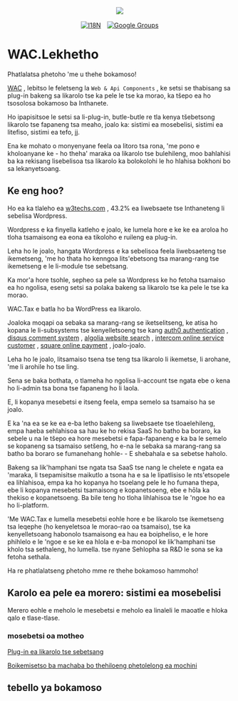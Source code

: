 <p align="center"><a href="https://wac.tax"><img src="https://cdn.jsdelivr.net/gh/wactax/img/logo.svg"/></a></p><p align="center"><a href="https://github.com/wactax/wac.tax/blob/main/doc/README.md#readme"><img alt="I18N" src="https://cdn.jsdelivr.net/gh/wactax/img/t.svg"/></a>　<a href="https://groups.google.com/u/2/g/wactax"><img alt="Google Groups" src="https://cdn.jsdelivr.net/gh/wactax/img/g-groups.svg"/></a></p>

# WAC.Lekhetho

Phatlalatsa phetoho 'me u thehe bokamoso!

[WAC](https://wac.tax) , lebitso le feletseng la `Web & Api Components` , ke setsi se thabisang sa plug-in bakeng sa likarolo tse ka pele le tse ka morao, ka tšepo ea ho tsosolosa bokamoso ba Inthanete.

Ho ipapisitsoe le setsi sa li-plug-in, butle-butle re tla kenya tšebetsong likarolo tse fapaneng tsa meaho, joalo ka: sistimi ea mosebelisi, sistimi ea litefiso, sistimi ea tefo, jj.

Ena ke mohato o monyenyane feela oa litoro tsa rona, 'me pono e kholoanyane ke - ho theha' maraka oa likarolo tse bulehileng, moo bahlahisi ba ka rekisang lisebelisoa tsa likarolo ka bolokolohi le ho hlahisa bokhoni bo sa lekanyetsoang.

## Ke eng hoo?

Ho ea ka tlaleho ea [w3techs.com](https://w3techs.com/technologies/details/cm-wordpress) , 43.2% ea liwebsaete tse Inthaneteng li sebelisa Wordpress.

Wordpress e ka finyella katleho e joalo, ke lumela hore e ke ke ea aroloa ho tloha tsamaisong ea eona ea tikoloho e ruileng ea plug-in.

Leha ho le joalo, hangata Wordpress e ka sebelisoa feela liwebsaeteng tse ikemetseng, 'me ho thata ho kenngoa lits'ebetsong tsa marang-rang tse ikemetseng e le li-module tse sebetsang.

Ka mor'a hore tsohle, sepheo sa pele sa Wordpress ke ho fetoha tsamaiso ea ho ngolisa, eseng setsi sa polaka bakeng sa likarolo tse ka pele le tse ka morao.

WAC.Tax e batla ho ba WordPress ea likarolo.

Joaloka moqapi oa sebaka sa marang-rang se iketselitseng, ke atisa ho kopana le li-subsystems tse kenyelletsoeng tse kang [auth0 authentication](https://auth0.com) , [disqus comment system](https://disqus.com) , [algolia website search](https://www.algolia.com) , [intercom online service customer](https://www.intercom.com) , [square online payment](https://developer.squareup.com/docs/web-payments/overview) , joalo-joalo.

Leha ho le joalo, litsamaiso tsena tse teng tsa likarolo li ikemetse, li arohane, 'me li arohile ho tse ling.

Sena se baka bothata, o tlameha ho ngolisa li-account tse ngata ebe o kena ho li-admin tsa bona tse fapaneng ho li laola.

E, li kopanya mesebetsi e itseng feela, empa semelo sa tsamaiso ha se joalo.

E ka 'na ea se ke ea e-ba letho bakeng sa liwebsaete tse tloaelehileng, empa haeba sehlahisoa sa hau ke ho rekisa SaaS ho batho ba boraro, ka sebele u na le tšepo ea hore mesebetsi e fapa-fapaneng e ka ba le semelo se kopaneng sa tsamaiso setšeng, ho e-na le sebaka sa marang-rang sa batho ba boraro se fumanehang hohle- - E shebahala e sa sebetse haholo.

Bakeng sa lik'hamphani tse ngata tsa SaaS tse nang le chelete e ngata ea 'maraka, li tsepamisitse maikutlo a tsona ha e sa le lipatlisiso le nts'etsopele ea lihlahisoa, empa ka ho kopanya ho tsoelang pele le ho fumana thepa, ebe li kopanya mesebetsi tsamaisong e kopanetsoeng, ebe e hōla ka thekiso e kopanetsoeng. Ba bile teng ho tloha lihlahisoa tse le 'ngoe ho ea ho li-platform.

'Me WAC.Tax e lumella mesebetsi eohle hore e be likarolo tse ikemetseng tsa leqephe (ho kenyeletsoa le morao-rao oa tsamaiso), tse ka kenyelletsoang habonolo tsamaisong ea hau ea boipheliso, e le hore phihlelo e le 'ngoe e se ke ea hlola e e-ba monopol ke lik'hamphani tse kholo tsa sethaleng, ho lumella. tse nyane Sehlopha sa R&D le sona se ka fetoha sethala.

Ha re phatlalatseng phetoho mme re thehe bokamoso hammoho!

## Karolo ea pele ea morero: sistimi ea mosebelisi

Merero eohle e meholo le mesebetsi e meholo ea linaleli le maoatle e hloka qalo e tlase-tlase.

### mosebetsi oa motheo

[Plug-in ea likarolo tse sebetsang](./pkg.md)

[Boikemisetso ba machaba bo thehiloeng phetolelong ea mochini](./i18n.md)

## tebello ya bokamoso
